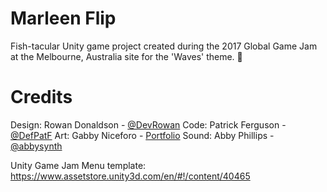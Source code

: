 # Marleen Flip

Fish-tacular Unity game project created during the 2017 Global Game Jam at the Melbourne, Australia site for the 'Waves' theme. 🐬

# Credits
Design: Rowan Donaldson - [@DevRowan](https://twitter.com/DevRowan)
Code: Patrick Ferguson - [@DefPatF](https://twitter.com/DevPatF)
Art: Gabby Niceforo - [Portfolio](http://3dartist.phoenixinteractive.com.au)
Sound: Abby Phillips - [@abbysynth](https://twitter.com/abbysynth)

Unity Game Jam Menu template: https://www.assetstore.unity3d.com/en/#!/content/40465
